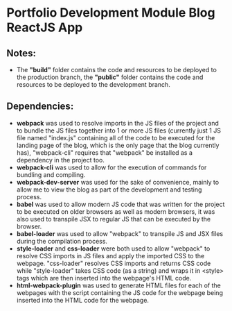 # Portfolio Development Module Blog ReactJS App

## Notes:
- The **"build"** folder contains the code and resources to be deployed to the production branch, the **"public"** folder contains the code and resources to be deployed to the development branch.

## Dependencies:
- **webpack** was used to resolve imports in the JS files of the project and to bundle the JS files together into 1 or more JS files (currently just 1 JS file named "index.js" containing all of the code to be executed for the landing page of the blog, which is the only page that the blog currently has), "webpack-cli" requires that "webpack" be installed as a dependency in the project too.
- **webpack-cli** was used to allow for the execution of commands for bundling and compiling.
- **webpack-dev-server** was used for the sake of convenience, mainly to allow me to view the blog as part of the development and testing process.
- **babel** was used to allow modern JS code that was written for the project to be executed on older browsers as well as modern browsers, it was also used to transpile JSX to regular JS that can be executed by the browser.
- **babel-loader** was used to allow "webpack" to transpile JS and JSX files during the compilation process.
- **style-loader** and **css-loader** were both used to allow "webpack" to resolve CSS imports in JS files and apply the imported CSS to the webpage. "css-loader" resolves CSS imports and returns CSS code while "style-loader" takes CSS code (as a string) and wraps it in \<style> tags which are then inserted into the webpage's HTML code.
- **html-webpack-plugin** was used to generate HTML files for each of the webpages with the script containing the JS code for the webpage being inserted into the HTML code for the webpage.
